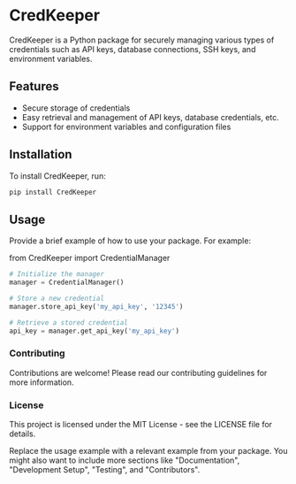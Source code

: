 # CredKeeper

CredKeeper is a Python package for securely managing various types of credentials such as API keys, database connections, SSH keys, and environment variables.

## Features

- Secure storage of credentials
- Easy retrieval and management of API keys, database credentials, etc.
- Support for environment variables and configuration files

## Installation

To install CredKeeper, run:

```bash
pip install CredKeeper
``` 

## Usage

Provide a brief example of how to use your package. For example:

from CredKeeper import CredentialManager

```python
# Initialize the manager
manager = CredentialManager()

# Store a new credential
manager.store_api_key('my_api_key', '12345')

# Retrieve a stored credential
api_key = manager.get_api_key('my_api_key')
```

### Contributing

Contributions are welcome! Please read our contributing guidelines for more information.

### License

This project is licensed under the MIT License - see the LICENSE file for details.

Replace the usage example with a relevant example from your package. You might also want to include more sections like "Documentation", "Development Setup", "Testing", and "Contributors".